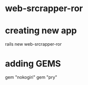 # web-srcrapper-ror

# creating new app
rails new web-srcrapper-ror

# adding GEMS
gem "nokogiri"
gem "pry"


